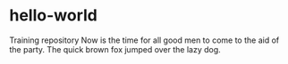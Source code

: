 # hello-world
Training repository
Now is the time for all good men to come to the aid of the party.
The quick brown fox jumped over the lazy dog.
